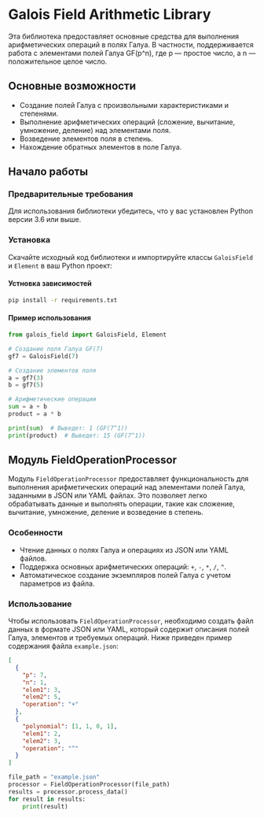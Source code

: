 # Galois Field Arithmetic Library

Эта библиотека предоставляет основные средства для выполнения арифметических операций в полях Галуа. В частности, поддерживается работа с элементами полей Галуа GF(p^n), где p — простое число, а n — положительное целое число.

## Основные возможности

- Создание полей Галуа с произвольными характеристиками и степенями.
- Выполнение арифметических операций (сложение, вычитание, умножение, деление) над элементами поля.
- Возведение элементов поля в степень.
- Нахождение обратных элементов в поле Галуа.

## Начало работы

### Предварительные требования

Для использования библиотеки убедитесь, что у вас установлен Python версии 3.6 или выше.

### Установка

Скачайте исходный код библиотеки и импортируйте классы `GaloisField` и `Element` в ваш Python проект:
#### Устновка зависимостей
```sh
pip install -r requirements.txt
```
#### Пример использования
```python
from galois_field import GaloisField, Element

# Создание поля Галуа GF(7)
gf7 = GaloisField(7)

# Создание элементов поля
a = gf7(3)
b = gf7(5)

# Арифметические операции
sum = a + b
product = a * b

print(sum)  # Выведет: 1 (GF(7^1))
print(product)  # Выведет: 15 (GF(7^1))
```

## Модуль FieldOperationProcessor

Модуль `FieldOperationProcessor` предоставляет функциональность для выполнения арифметических операций над элементами полей Галуа, заданными в JSON или YAML файлах. Это позволяет легко обрабатывать данные и выполнять операции, такие как сложение, вычитание, умножение, деление и возведение в степень.

### Особенности

- Чтение данных о полях Галуа и операциях из JSON или YAML файлов.
- Поддержка основных арифметических операций: `+`, `-`, `*`, `/`, `^`.
- Автоматическое создание экземпляров полей Галуа с учетом параметров из файла.

### Использование

Чтобы использовать `FieldOperationProcessor`, необходимо создать файл данных в формате JSON или YAML, который содержит описания полей Галуа, элементов и требуемых операций. Ниже приведен пример содержания файла `example.json`:

```json
[
  {
    "p": 7,
    "n": 1,
    "elem1": 3,
    "elem2": 5,
    "operation": "+"
  },
  {
    "polynomial": [1, 1, 0, 1],
    "elem1": 2,
    "elem2": 3,
    "operation": "^"
  }
]
```

```python
file_path = "example.json"
processor = FieldOperationProcessor(file_path)
results = processor.process_data()
for result in results:
    print(result)
```